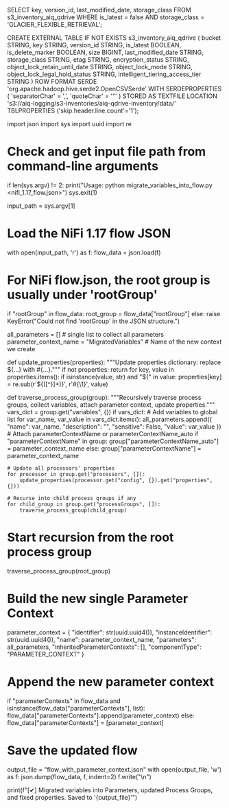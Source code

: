 SELECT key, version_id, last_modified_date, storage_class
FROM s3_inventory_aiq_qdrive
WHERE is_latest = false
  AND storage_class = 'GLACIER_FLEXIBLE_RETRIEVAL';



CREATE EXTERNAL TABLE IF NOT EXISTS s3_inventory_aiq_qdrive (
  bucket STRING,
  key STRING,
  version_id STRING,
  is_latest BOOLEAN,
  is_delete_marker BOOLEAN,
  size BIGINT,
  last_modified_date STRING,
  storage_class STRING,
  etag STRING,
  encryption_status STRING,
  object_lock_retain_until_date STRING,
  object_lock_mode STRING,
  object_lock_legal_hold_status STRING,
  intelligent_tiering_access_tier STRING
)
ROW FORMAT SERDE 'org.apache.hadoop.hive.serde2.OpenCSVSerde'
WITH SERDEPROPERTIES (
  'separatorChar' = ',',
  'quoteChar' = '\"'
)
STORED AS TEXTFILE
LOCATION 's3://aiq-logging/s3-inventories/aiq-qdrive-inventory/data/'
TBLPROPERTIES ('skip.header.line.count'='1');






import json
import sys
import uuid
import re

# Check and get input file path from command-line arguments
if len(sys.argv) != 2:
    print("Usage: python migrate_variables_into_flow.py <nifi_1.17_flow.json>")
    sys.exit(1)

input_path = sys.argv[1]

# Load the NiFi 1.17 flow JSON
with open(input_path, 'r') as f:
    flow_data = json.load(f)

# For NiFi flow.json, the root group is usually under 'rootGroup'
if "rootGroup" in flow_data:
    root_group = flow_data["rootGroup"]
else:
    raise KeyError("Could not find 'rootGroup' in the JSON structure.")

all_parameters = []  # single list to collect all parameters
parameter_context_name = "MigratedVariables"  # Name of the new context we create

def update_properties(properties):
    """Update properties dictionary: replace ${...} with #{...}."""
    if not properties:
        return
    for key, value in properties.items():
        if isinstance(value, str) and "${" in value:
            properties[key] = re.sub(r'\$\{([^}]+)\}', r'#\{\1\}', value)

def traverse_process_group(group):
    """Recursively traverse process groups, collect variables, attach parameter context, update properties."""
    vars_dict = group.get("variables", {})
    if vars_dict:
        # Add variables to global list
        for var_name, var_value in vars_dict.items():
            all_parameters.append({
                "name": var_name,
                "description": "",
                "sensitive": False,
                "value": var_value
            })
        # Attach parameterContextName or parameterContextName_auto
        if "parameterContextName" in group:
            group["parameterContextName_auto"] = parameter_context_name
        else:
            group["parameterContextName"] = parameter_context_name

    # Update all processors' properties
    for processor in group.get("processors", []):
        update_properties(processor.get("config", {}).get("properties", {}))

    # Recurse into child process groups if any
    for child_group in group.get("processGroups", []):
        traverse_process_group(child_group)

# Start recursion from the root process group
traverse_process_group(root_group)

# Build the new single Parameter Context
parameter_context = {
    "identifier": str(uuid.uuid4()),
    "instanceIdentifier": str(uuid.uuid4()),
    "name": parameter_context_name,
    "parameters": all_parameters,
    "inheritedParameterContexts": [],
    "componentType": "PARAMETER_CONTEXT"
}

# Append the new parameter context
if "parameterContexts" in flow_data and isinstance(flow_data["parameterContexts"], list):
    flow_data["parameterContexts"].append(parameter_context)
else:
    flow_data["parameterContexts"] = [parameter_context]

# Save the updated flow
output_file = "flow_with_parameter_context.json"
with open(output_file, 'w') as f:
    json.dump(flow_data, f, indent=2)
    f.write("\n")

print(f"[✔] Migrated variables into Parameters, updated Process Groups, and fixed properties. Saved to '{output_file}'")
